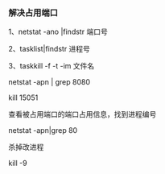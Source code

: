 ### 解决占用端口

1、netstat -ano |findstr 端口号

2、tasklist|findstr 进程号

3、taskkill -f -t -im 文件名



netstat -apn | grep 8080

kill  15051

查看被占用端口的端口占用信息，找到进程编号

netstat -apn|grep 80

杀掉改进程

kill -9 <pid>
